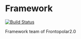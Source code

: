# Framework
[![Build Status](https://travis-ci.org/FRTP/Framework.svg?branch=master)](https://travis-ci.org/FRTP/Framework)

Framework team of Frontopolar2.0
